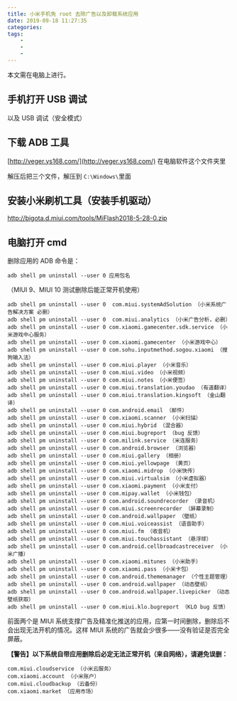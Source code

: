```yaml
---
title: 小米手机免 root 去除广告以及卸载系统应用
date: 2019-09-18 11:27:35
categories:
tags:
    -
    -
    -
---
```

本文需在电脑上进行。

<!--more-->

## 手机打开 USB 调试
以及 USB 调试（安全模式）

## 下载 ADB 工具

[http://veger.ys168.com/](http://veger.ys168.com/)
在电脑软件这个文件夹里

解压后把三个文件，解压到 `C:\Windows\`里面

## 安装小米刷机工具（安装手机驱动）

http://bigota.d.miui.com/tools/MiFlash2018-5-28-0.zip

## 电脑打开 cmd
删除应用的 ADB 命令是：  
```
adb shell pm uninstall --user 0 应用包名
```
（MIUI 9、MIUI 10 测试删除后能正常开机使用）  
```
adb shell pm uninstall --user 0  com.miui.systemAdSolution （小米系统广告解决方案 必删）  
adb shell pm uninstall --user 0  com.miui.analytics （小米广告分析，必删）  
adb shell pm uninstall --user 0 com.xiaomi.gamecenter.sdk.service （小米游戏中心服务）  
adb shell pm uninstall --user 0 com.xiaomi.gamecenter （小米游戏中心）  
adb shell pm uninstall --user 0 com.sohu.inputmethod.sogou.xiaomi （搜狗输入法）  
adb shell pm uninstall --user 0 com.miui.player （小米音乐）  
adb shell pm uninstall --user 0 com.miui.video （小米视频）  
adb shell pm uninstall --user 0 com.miui.notes （小米便签）  
adb shell pm uninstall --user 0 com.miui.translation.youdao （有道翻译）  
adb shell pm uninstall --user 0 com.miui.translation.kingsoft （金山翻译）  
adb shell pm uninstall --user 0 com.android.email （邮件）  
adb shell pm uninstall --user 0 com.xiaomi.scanner （小米扫描）  
adb shell pm uninstall --user 0 com.miui.hybrid （混合器）  
adb shell pm uninstall --user 0 com.miui.bugreport （bug 反馈）  
adb shell pm uninstall --user 0 com.milink.service （米连服务）  
adb shell pm uninstall --user 0 com.android.browser （浏览器）  
adb shell pm uninstall --user 0 com.miui.gallery （相册）  
adb shell pm uninstall --user 0 com.miui.yellowpage （黄页）  
adb shell pm uninstall --user 0 com.xiaomi.midrop （小米快传）  
adb shell pm uninstall --user 0 com.miui.virtualsim （小米虚拟器）  
adb shell pm uninstall --user 0 com.xiaomi.payment （小米支付）  
adb shell pm uninstall --user 0 com.mipay.wallet （小米钱包）  
adb shell pm uninstall --user 0 com.android.soundrecorder （录音机）  
adb shell pm uninstall --user 0 com.miui.screenrecorder （屏幕录制）  
adb shell pm uninstall --user 0 com.android.wallpaper （壁纸）  
adb shell pm uninstall --user 0 com.miui.voiceassist （语音助手）  
adb shell pm uninstall --user 0 com.miui.fm （收音机）  
adb shell pm uninstall --user 0 com.miui.touchassistant （悬浮球）  
adb shell pm uninstall --user 0 com.android.cellbroadcastreceiver （小米广播）  
adb shell pm uninstall --user 0 com.xiaomi.mitunes （小米助手）  
adb shell pm uninstall --user 0 com.xiaomi.pass （小米卡包）  
adb shell pm uninstall --user 0 com.android.thememanager （个性主题管理）  
adb shell pm uninstall --user 0 com.android.wallpaper （动态壁纸）  
adb shell pm uninstall --user 0 com.android.wallpaper.livepicker （动态壁纸获取）  
adb shell pm uninstall --user 0 com.miui.klo.bugreport （KLO bug 反馈）
```

前面两个是 MIUI 系统支撑广告及精准化推送的应用，应第一时间删除，删除后不会出现无法开机的情况。这样 MIUI 系统的广告就会少很多——没有验证是否完全屏蔽。  


**【警告】以下系统自带应用删除后必定无法正常开机（来自网络），请避免误删：**  

```
com.miui.cloudservice （小米云服务）  
com.xiaomi.account （小米账户）  
com.miui.cloudbackup （云备份）  
com.xiaomi.market （应用市场）
```
